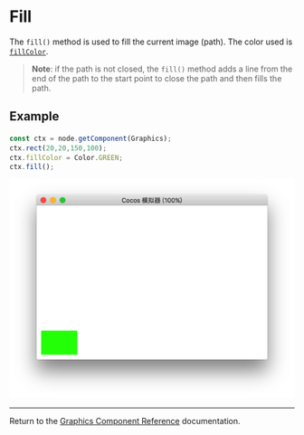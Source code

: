 # Fill

The `fill()` method is used to fill the current image (path). The color used is [`fillColor`](./fillColor.md).

> __Note__: if the path is not closed, the `fill()` method adds a line from the end of the path to the start point to close the path and then fills the path.

## Example

```ts
const ctx = node.getComponent(Graphics);
ctx.rect(20,20,150,100);
ctx.fillColor = Color.GREEN;
ctx.fill();
```

<a href="fill.png"><img src="./fill.png"></a>

<hr>

Return to the [Graphics Component Reference](../graphics.md) documentation.
